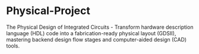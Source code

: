 # Physical-Project
The Physical Design of Integrated Circuits - Transform hardware description language (HDL) code into a fabrication-ready physical layout (GDSII), mastering backend design flow stages and computer-aided design (CAD) tools.
